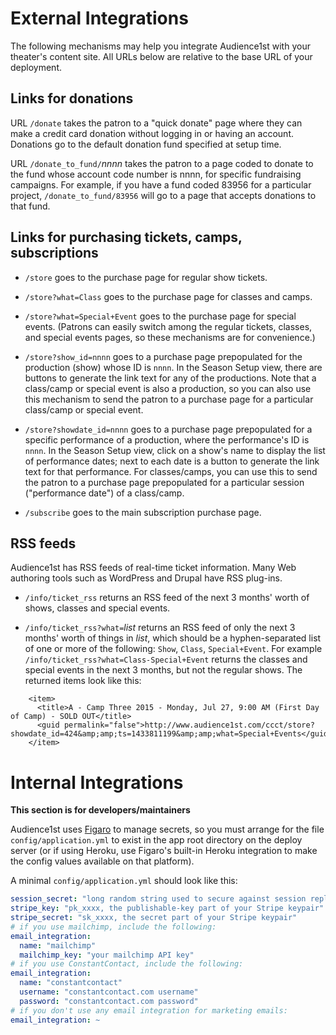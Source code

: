 # External Integrations

The following mechanisms may help you integrate Audience1st with your theater's content site.  All URLs below are relative to the base URL of your deployment.

## Links for donations

URL `/donate` takes the patron to a "quick donate" page where they can make a credit card donation without logging in or having an account. Donations go to the default donation fund specified at setup time.

URL `/donate_to_fund/`_nnnn_ takes the patron to a page coded to donate to the fund whose account code number is nnnn, for specific fundraising campaigns.  For example, if you have a fund coded 83956 for a particular project, `/donate_to_fund/83956` will go to a page that accepts donations to that fund.

## Links for purchasing tickets, camps, subscriptions

* `/store` goes to the purchase page for regular show tickets.

* `/store?what=Class` goes to the purchase page for classes and camps.

* `/store?what=Special+Event` goes to the purchase page for special events.  (Patrons can easily switch among the regular tickets, classes, and special events pages, so these mechanisms are for convenience.)

* `/store?show_id=nnnn` goes to a purchase page prepopulated for the production (show) whose ID is `nnnn`.  In the Season Setup view, there are buttons to generate the link text for any of the productions.  Note that a class/camp or special event is also a production, so you can also use this mechanism to send the patron to a purchase page for a particular class/camp or special event.

* `/store?showdate_id=nnnn` goes to a purchase page prepopulated for a specific performance of a production, where the performance's ID is `nnnn`.  In the Season Setup view, click on a show's name to display the list of performance dates; next to each date is a button to generate the link text for that performance.  For classes/camps, you can use this to send the patron to a purchase page prepopulated for a particular session ("performance date") of a class/camp.

* `/subscribe` goes to the main subscription purchase page.

## RSS feeds

Audience1st has RSS feeds of real-time ticket information.  Many Web authoring tools such as WordPress and Drupal have RSS plug-ins.

* `/info/ticket_rss` returns an RSS feed of the next 3 months' worth of shows, classes and special events.

* `/info/ticket_rss?what=`_list_ returns an RSS feed of only the next 3 months' worth of things in _list_, which should be a hyphen-separated list of one or more of the following: `Show`, `Class`, `Special+Event`.  For example `/info/ticket_rss?what=Class-Special+Event` returns the classes and special events in the next 3 months, but not the regular shows.  The returned items look like this:

```
    <item>
      <title>A - Camp Three 2015 - Monday, Jul 27, 9:00 AM (First Day of Camp) - SOLD OUT</title>
      <guid permalink="false">http://www.audience1st.com/ccct/store?showdate_id=424&amp;amp;ts=1433811199&amp;amp;what=Special+Events</guid>
    </item>
```


# Internal Integrations

**This section is for developers/maintainers**

Audience1st uses [Figaro](https://github.com/laserlemon/figaro) to manage secrets, so you must arrange for the file `config/application.yml` to exist in the app root directory on the deploy server (or if using Heroku, use Figaro's built-in Heroku integration to make the config values available on that platform).

A minimal `config/application.yml` should look like this:

```yaml
session_secret: "long random string used to secure against session replay and CSRF attacks"
stripe_key: "pk_xxxx, the publishable-key part of your Stripe keypair"
stripe_secret: "sk_xxxx, the secret part of your Stripe keypair"
# if you use mailchimp, include the following:
email_integration:
  name: "mailchimp"
  mailchimp_key: "your mailchimp API key"
# if you use ConstantContact, include the following:
email_integration:
  name: "constantcontact"
  username: "constantcontact.com username"
  password: "constantcontact.com password"
# if you don't use any email integration for marketing emails:
email_integration: ~
```
